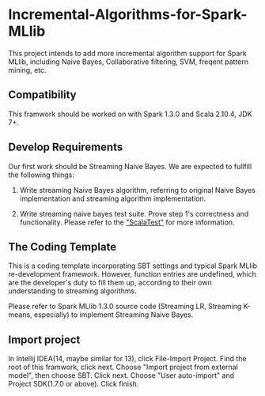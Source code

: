 # Incremental-Algorithms-for-Spark-MLlib
This project intends to add more incremental algorithm support for Spark MLlib, including Naive Bayes, Collaborative filtering, SVM, freqent pattern mining, etc.

## Compatibility

This framwork should be worked on with Spark 1.3.0 and Scala 2.10.4, JDK 7+. 

## Develop Requirements

Our first work should be Streaming Naive Bayes. We are expected to fullfill the following things:

1. Write streaming Naive Bayes algorithm, referring to original Naive Bayes implementation and streaming algorithm implementation. 

2. Write streaming naive bayes test suite. Prove step 1's correctness and functionality. Please refer to the ["ScalaTest"](http://http://www.scalatest.org/) for more information. 

## The Coding Template

This is a coding template incorporating SBT settings and typical Spark MLlib re-development framework. However, function entries are undefined, which are the developer's duty to fill them up, according to their own understanding to streaming algorithms. 

Please refer to Spark MLlib 1.3.0 source code (Streaming LR, Streaming K-means, especially) to implement Streaming Naive Bayes.

## Import project

In Intellij IDEA(14, maybe similar for 13), click File-Import Project. Find the root of this framwork, click next. Choose "Import project from external model", then choose SBT. Click next. Choose "User auto-import" and Project SDK(1.7.0 or above). Click finish. 


